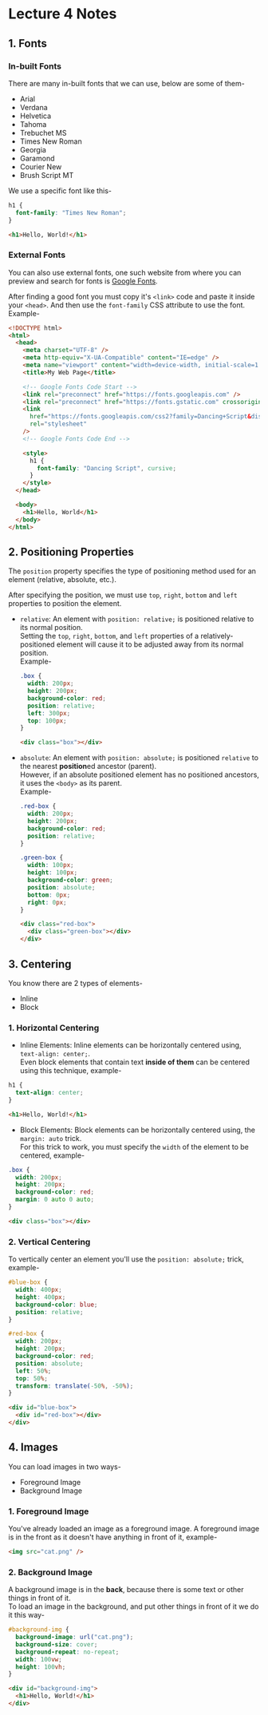 # Lecture 4 Notes

## 1. Fonts

### In-built Fonts

There are many in-built fonts that we can use, below are some of them-

- Arial
- Verdana
- Helvetica
- Tahoma
- Trebuchet MS
- Times New Roman
- Georgia
- Garamond
- Courier New
- Brush Script MT

We use a specific font like this-

```css
h1 {
  font-family: "Times New Roman";
}
```

```html
<h1>Hello, World!</h1>
```

### External Fonts

You can also use external fonts, one such website from where you can preview and search for fonts is
[Google Fonts](https://fonts.google.com/).

After finding a good font you must copy it's `<link>` code and paste it inside your `<head>`. And then use the `font-family` CSS attribute to use the font.  
Example-

```html
<!DOCTYPE html>
<html>
  <head>
    <meta charset="UTF-8" />
    <meta http-equiv="X-UA-Compatible" content="IE=edge" />
    <meta name="viewport" content="width=device-width, initial-scale=1.0" />
    <title>My Web Page</title>

    <!-- Google Fonts Code Start -->
    <link rel="preconnect" href="https://fonts.googleapis.com" />
    <link rel="preconnect" href="https://fonts.gstatic.com" crossorigin />
    <link
      href="https://fonts.googleapis.com/css2?family=Dancing+Script&display=swap"
      rel="stylesheet"
    />
    <!-- Google Fonts Code End -->

    <style>
      h1 {
        font-family: "Dancing Script", cursive;
      }
    </style>
  </head>

  <body>
    <h1>Hello, World</h1>
  </body>
</html>
```

## 2. Positioning Properties

The `position` property specifies the type of positioning method used for an element (relative, absolute, etc.).

After specifying the position, we must use `top`, `right`, `bottom` and `left` properties to position the element.

- `relative`: An element with `position: relative;` is positioned relative to its normal position.  
  Setting the `top`, `right`, `bottom`, and `left` properties of a relatively-positioned element will cause it to be adjusted away from its normal position.  
  Example-

  ```css
  .box {
    width: 200px;
    height: 200px;
    background-color: red;
    position: relative;
    left: 300px;
    top: 100px;
  }
  ```

  ```html
  <div class="box"></div>
  ```

- `absolute`: An element with `position: absolute;` is positioned `relative` to the nearest **position**ed ancestor (parent).  
  However, if an absolute positioned element has no positioned ancestors, it uses the `<body>` as its parent.  
  Example-

  ```css
  .red-box {
    width: 200px;
    height: 200px;
    background-color: red;
    position: relative;
  }

  .green-box {
    width: 100px;
    height: 100px;
    background-color: green;
    position: absolute;
    bottom: 0px;
    right: 0px;
  }
  ```

  ```html
  <div class="red-box">
    <div class="green-box"></div>
  </div>
  ```

## 3. Centering

You know there are 2 types of elements-

- Inline
- Block

### 1. **Horizontal** Centering

- Inline Elements: Inline elements can be horizontally centered using, `text-align: center;`.  
  Even block elements that contain text **inside of them** can be centered using this technique, example-

```css
h1 {
  text-align: center;
}
```

```html
<h1>Hello, World!</h1>
```

- Block Elements: Block elements can be horizontally centered using, the `margin: auto` trick.  
  For this trick to work, you must specify the `width` of the element to be centered, example-

```css
.box {
  width: 200px;
  height: 200px;
  background-color: red;
  margin: 0 auto 0 auto;
}
```

```html
<div class="box"></div>
```

### 2. **Vertical** Centering

To vertically center an element you'll use the `position: absolute;` trick, example-

```css
#blue-box {
  width: 400px;
  height: 400px;
  background-color: blue;
  position: relative;
}

#red-box {
  width: 200px;
  height: 200px;
  background-color: red;
  position: absolute;
  left: 50%;
  top: 50%;
  transform: translate(-50%, -50%);
}
```

```html
<div id="blue-box">
  <div id="red-box"></div>
</div>
```

## 4. Images

You can load images in two ways-

- Foreground Image
- Background Image

### 1. Foreground Image

You've already loaded an image as a foreground image. A foreground image is in the front as it doesn't have anything in front of it, example-

```html
<img src="cat.png" />
```

### 2. Background Image

A background image is in the **back**, because there is some text or other things in front of it.  
To load an image in the background, and put other things in front of it we do it this way-

```css
#background-img {
  background-image: url("cat.png");
  background-size: cover;
  background-repeat: no-repeat;
  width: 100vw;
  height: 100vh;
}
```

```html
<div id="background-img">
  <h1>Hello, World!</h1>
</div>
```
